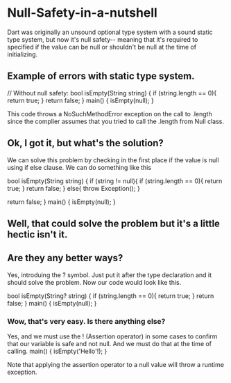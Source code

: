 # Null-Safety-in-a-nutshell

Dart was originally an unsound optional type system with a sound static type system, but now it's null safety-- meaning that it's required to specified if the value can be null or shouldn't be null at the time of initializing. 

## Example of errors with static type system.
// Without null safety:
bool isEmpty(String string) {
  if (string.length == 0){
    return true;
  }
  return false;
} 
main() {
  isEmpty(null);
}

This code throws a NoSuchMethodError exception on the call to .length since the complier assumes that you tried to call the .length from Null class.

## Ok, I got it, but what's the solution?

We can solve this problem by checking in the first place if the value is null using if else clause.
We can do something like this

bool isEmpty(String string) {
  if (string != null){
    if (string.length == 0){
      return true;
    }
    return false;
  }
  else{
    throw Exception();
  }
    
  return false;
} 
main() {
  isEmpty(null);
}

## Well, that could solve the problem but it's a little hectic isn't it. 
## Are they any better ways?
Yes, introduing the ? symbol.
Just put it after the type declaration and it should solve the problem.
Now our code would look like this.

bool isEmpty(String? string) {
  if (string.length == 0){
    return true;
  }
  return false;
} 
main() {
  isEmpty(null);
}

### Wow, that's very easy. Is there anything else?
Yes, and we must use the ! (Assertion operator) in some cases to confirm that our variable is safe and not null. And we must do that at the time of calling.
main() {
  isEmpty('Hello'!);
}

Note that applying the assertion operator to a null value will throw a runtime exception.



